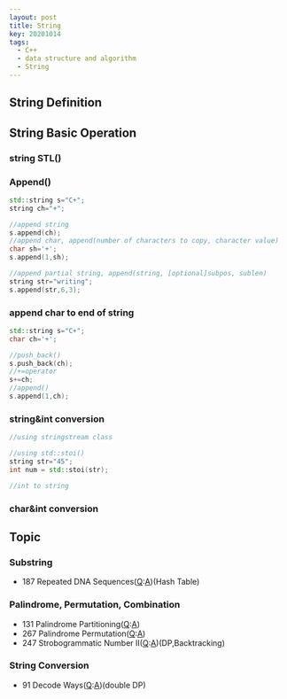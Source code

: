 ```yaml
---
layout: post
title: String
key: 20201014
tags:
  - C++
  - data structure and algorithm
  - String
---
```


## String Definition

## String Basic Operation
### string STL()
### Append()
```c++
std::string s="C+";
string ch="+";

//append string
s.append(ch);
//append char, append(number of characters to copy, character value)
char sh='+';
s.append(1,sh);

//append partial string, append(string, [optional]subpos, sublen)
string str="writing";
s.append(str,6,3);
```


### append char to end of string
``` c++
std::string s="C+";
char ch='+';

//push_back()
s.push_back(ch);
//+=operator
s+=ch;
//append()
s.append(1,ch);
```

### string&int conversion

```c++
//using stringstream class

//using std::stoi()
string str="45";
int num = std::stoi(str);

//int to string


```
<!--more-->

### char&int conversion

## Topic
### Substring
* 187 Repeated DNA Sequences([Q](https://leetcode.com/problems/repeated-dna-sequences/):[A]())(Hash Table)


### Palindrome, Permutation, Combination
* 131 Palindrome Partitioning([Q](https://leetcode.com/problems/palindrome-partitioning/):[A]())
* 267 Palindrome Permutation([Q]():[A]())
* 247 Strobogrammatic Number II([Q](https://leetcode.com/problems/strobogrammatic-number-ii/):[A]())(DP,Backtracking)


### String Conversion
* 91 Decode Ways([Q](https://leetcode.com/problems/decode-ways/):[A]())(double DP)




